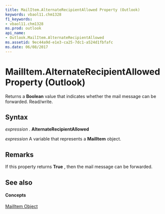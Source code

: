 ```yaml
---
title: MailItem.AlternateRecipientAllowed Property (Outlook)
keywords: vbaol11.chm1328
f1_keywords:
- vbaol11.chm1328
ms.prod: outlook
api_name:
- Outlook.MailItem.AlternateRecipientAllowed
ms.assetid: 9ec44a9d-e1e3-ca25-7dc1-a524d1fbfafc
ms.date: 06/08/2017
---
```



# MailItem.AlternateRecipientAllowed Property (Outlook)

Returns a **Boolean** value that indicates whether the mail message can be forwarded. Read/write.


## Syntax

 _expression_ . **AlternateRecipientAllowed**

 _expression_ A variable that represents a **MailItem** object.


## Remarks

If this property returns **True** , then the mail message can be forwarded.


## See also


#### Concepts


[MailItem Object](mailitem-object-outlook.md)

